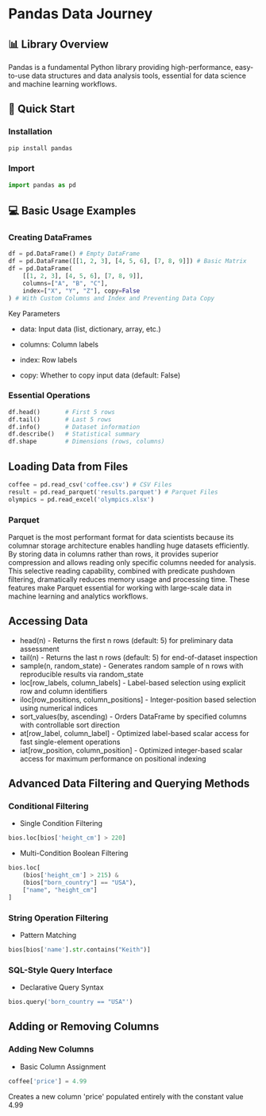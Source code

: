 # Pandas Data Journey 
##  📊 Library Overview
Pandas is a fundamental Python library providing high-performance, easy-to-use data structures and data analysis tools, essential for data science and machine learning workflows.
## 🚀 Quick Start
### Installation
```python
pip install pandas
```
### Import
```python
import pandas as pd
```

## 💻 Basic Usage Examples
### Creating DataFrames
```python
df = pd.DataFrame() # Empty DataFrame
df = pd.DataFrame([[1, 2, 3], [4, 5, 6], [7, 8, 9]]) # Basic Matrix
df = pd.DataFrame(
    [[1, 2, 3], [4, 5, 6], [7, 8, 9]],
    columns=["A", "B", "C"],
    index=["X", "Y", "Z"], copy=False
) # With Custom Columns and Index and Preventing Data Copy
```
Key Parameters
* data: Input data (list, dictionary, array, etc.)

* columns: Column labels

* index: Row labels

* copy: Whether to copy input data (default: False)

### Essential Operations
```python
df.head()       # First 5 rows
df.tail()       # Last 5 rows  
df.info()       # Dataset information
df.describe()   # Statistical summary
df.shape        # Dimensions (rows, columns)
```
## Loading Data from Files
```python
coffee = pd.read_csv('coffee.csv') # CSV Files
result = pd.read_parquet('results.parquet') # Parquet Files
olympics = pd.read_excel('olympics.xlsx')
```
### Parquet 
Parquet is the most performant format for data scientists because its columnar storage architecture enables handling huge datasets efficiently. By storing data in columns rather than rows, it provides superior compression and allows reading only specific columns needed for analysis. This selective reading capability, combined with predicate pushdown filtering, dramatically reduces memory usage and processing time. These features make Parquet essential for working with large-scale data in machine learning and analytics workflows.
## Accessing Data 
* head(n) - Returns the first n rows (default: 5) for preliminary data assessment
* tail(n) - Returns the last n rows (default: 5) for end-of-dataset inspection
* sample(n, random_state) - Generates random sample of n rows with reproducible results via random_state
* loc[row_labels, column_labels] - Label-based selection using explicit row and column identifiers
* iloc[row_positions, column_positions] - Integer-position based selection using numerical indices
* sort_values(by, ascending) - Orders DataFrame by specified columns with controllable sort direction
* at[row_label, column_label] - Optimized label-based scalar access for fast single-element operations
* iat[row_position, column_position] - Optimized integer-based scalar access for maximum performance on positional indexing
## Advanced Data Filtering and Querying Methods
### Conditional Filtering
* Single Condition Filtering
```python
bios.loc[bios['height_cm'] > 220]
```
* Multi-Condition Boolean Filtering
```python
bios.loc[
    (bios['height_cm'] > 215) & 
    (bios["born_country"] == "USA"), 
    ["name", "height_cm"]
]
```
### String Operation Filtering
* Pattern Matching
```python
bios[bios['name'].str.contains("Keith")]
```
### SQL-Style Query Interface
* Declarative Query Syntax
```python
bios.query('born_country == "USA"')
```
## Adding or Removing Columns 
### Adding New Columns
* Basic Column Assignment
```python
coffee['price'] = 4.99
```
Creates a new column 'price' populated entirely with the constant value 4.99


